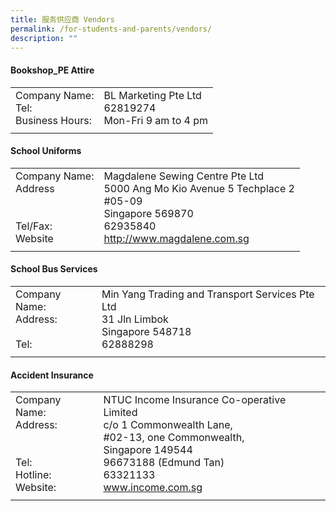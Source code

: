 ```yaml
---
title: 服务供应商 Vendors
permalink: /for-students-and-parents/vendors/
description: ""
---
```

#### **Bookshop_PE Attire**

|||
| -------- | -------- |
| Company Name: <br> Tel: <br>Business Hours:   | BL Marketing Pte Ltd<br>62819274 <br> Mon-Fri 9 am to 4 pm | 
|||

#### **School Uniforms**

|||
| -------- | -------- |
| Company Name: <br> Address  <br> <br> <br>Tel/Fax: <br>Website   | Magdalene Sewing Centre Pte Ltd<br> 5000 Ang Mo Kio Avenue 5 Techplace 2 <br>#05-09<br> Singapore 569870 <br> 62935840 <br> http://www.magdalene.com.sg| 
|||
 
#### **School Bus Services**

||| 
| -------- | -------- |
| Company Name: <br> Address: <br><br>  Tel: <br> |Min Yang Trading and Transport Services Pte Ltd <br> 31 Jln Limbok <br> Singapore 548718 <br> 62888298  | 
|||


#### **Accident Insurance**
	
||| 
| -------- | -------- | 
|Company Name: <br> Address:<br>  <br> <br>  Tel: <br> Hotline: <br> Website: | NTUC Income Insurance Co-operative Limited <br>c/o 1 Commonwealth Lane, <br>#02-13, one Commonwealth, <br>Singapore 149544 <br>96673188 (Edmund Tan) <br> 63321133 <br> www.income.com.sg | 
|||